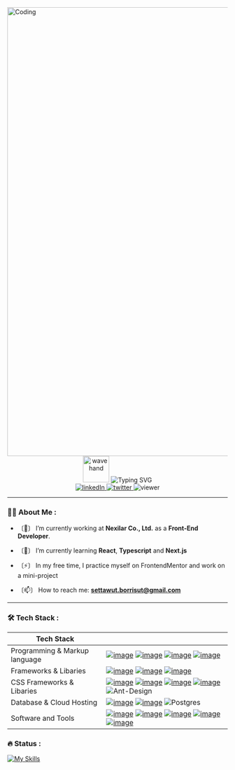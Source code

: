 <img alt="Coding" width="1024" src="https://media1.tenor.com/images/3d72cb6b2453ac39206627d1d700897f/tenor.gif?itemid=27634016?itemid=27633680">
<div id="intro" align="center">
<img alt="wavehand" width="60" src="https://media2.giphy.com/media/w1OBpBd7kJqHrJnJ13/200w.webp?cid=ecf05e477p6aeoa0y1323ddvnl3zddle0iy2r0wzqgzhke7r&rid=200w.webp&ct=s" />
<img src="https://readme-typing-svg.demolab.com?font=Fira+Code&size=25&pause=1000&color=F7F7F7&background=FFFFFF00&center=true&vCenter=true&width=1024&lines=Hi%2C+I'm+Settawut+Borrisut" alt="Typing SVG" />
<div id="social-media-badges" align="center">
<a href="https://www.linkedin.com/in/settawut-borrisut-013038212/">
<img alt="linkedIn" src="https://img.shields.io/badge/LinkedIn-blue?logo=linkedin&logoColor=white" />
</a>
<a href="https://twitter.com/sttwood">
<img alt="twitter" src="https://img.shields.io/badge/Twitter-blue?logo=twitter&logoColor=white" />
</a>
<img alt="viewer" src="https://komarev.com/ghpvc/?username=sttwood&style=flat-square&color=blue" />

</div>
</div>

---

### :woman_technologist: About Me :

- 〔🔭〕 I’m currently working at **Nexilar Co., Ltd.** as a **Front-End Developer**.

- 〔🌱〕 I’m currently learning **React**, **Typescript** and **Next.js**

- 〔⚡〕 In my free time, I practice myself on FrontendMentor and work on a mini-project

- 〔📫〕 How to reach me: **settawut.borrisut@gmail.com**

---

### :hammer_and_wrench: Tech Stack :
| Tech Stack                    |   |
|-------------------------------|---|
| Programming & Markup language | [![image](https://img.shields.io/badge/JavaScript-323330?style=for-the-badge&logo=javascript&logoColor=F7DF1E)](https://img.shields.io) [![image](https://img.shields.io/badge/TypeScript-007ACC?style=for-the-badge&logo=typescript&logoColor=white)](https://img.shields.io) [![image](https://img.shields.io/badge/HTML5-E34F26?style=for-the-badge&logo=html5&logoColor=white)](https://img.shields.io) [![image](https://img.shields.io/badge/CSS3-1572B6?style=for-the-badge&logo=css3&logoColor=white)](https://img.shields.io)  |
| Frameworks & Libaries         | [![image](https://img.shields.io/badge/React-20232A?style=for-the-badge&logo=react&logoColor=61DAFB)](https://img.shields.io) [![image](https://img.shields.io/badge/next%20js-000000?style=for-the-badge&logo=nextdotjs&logoColor=white)](https://img.shields.io) [![image](https://img.shields.io/badge/Vue%20js-35495E?style=for-the-badge&logo=vuedotjs&logoColor=4FC08D)](https://img.shields.io)  |
| CSS Frameworks & Libaries     | [![image](https://img.shields.io/badge/Tailwind_CSS-38BDF8?style=for-the-badge&logo=tailwind-css&logoColor=white)](https://img.shields.io) [![image](https://img.shields.io/badge/Vercel-000000?style=for-the-badge&logo=vercel&logoColor=white)](https://img.shields.io) [![image](https://img.shields.io/badge/Material%20UI-007FFF?style=for-the-badge&logo=mui&logoColor=white)](https://img.shields.io) [![image](https://img.shields.io/badge/Bootstrap-563D7C?style=for-the-badge&logo=bootstrap&logoColor=white)](https://img.shields.io) ![Ant-Design](https://img.shields.io/badge/-AntDesign-%230170FE?style=for-the-badge&logo=ant-design&logoColor=white) |
| Database & Cloud Hosting      | [![image](https://img.shields.io/badge/MongoDB-4EA94B?style=for-the-badge&logo=mongodb&logoColor=white)](https://img.shields.io) [![image](https://img.shields.io/badge/Netlify-00C7B7?style=for-the-badge&logo=netlify&logoColor=white)](https://img.shields.io) ![Postgres](https://img.shields.io/badge/postgres-%23316192.svg?style=for-the-badge&logo=postgresql&logoColor=white) |
| Software and Tools            | [![image](https://img.shields.io/badge/GIT-E44C30?style=for-the-badge&logo=git&logoColor=white)](https://img.shields.io) [![image](https://img.shields.io/badge/Postman-FF6C37?style=for-the-badge&logo=Postman&logoColor=white)](https://img.shields.io) [![image](https://img.shields.io/badge/Figma-F24E1E?style=for-the-badge&logo=figma&logoColor=white)](https://img.shields.io) [![image](https://img.shields.io/badge/Jira-0052CC?style=for-the-badge&logo=Jira&logoColor=white)](https://img.shields.io) [![image](https://img.shields.io/badge/Bitbucket-0747a6?style=for-the-badge&logo=bitbucket&logoColor=white)](https://img.shields.io)  |

### :fire: Status :
[![My Skills](https://github-profile-summary-cards.vercel.app/api/cards/profile-details?username=sttwood&theme=github_dark)](https://skillicons.dev) 

